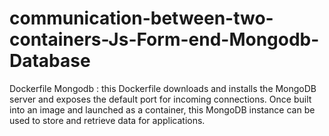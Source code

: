 # communication-between-two-containers-Js-Form-end-Mongodb-Database

Dockerfile Mongodb : this Dockerfile downloads and installs the MongoDB server and exposes the default port for incoming connections. Once built into an image and launched as a container, this MongoDB instance can be used to store and retrieve data for applications.
